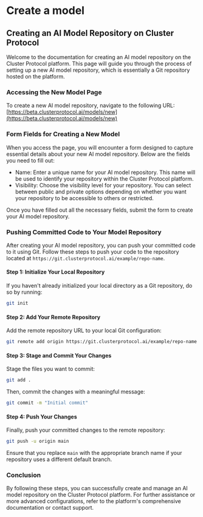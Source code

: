# Create a model

## Creating an AI Model Repository on Cluster Protocol

Welcome to the documentation for creating an AI model repository on the Cluster Protocol platform. This page will guide you through the process of setting up a new AI model repository, which is essentially a Git repository hosted on the platform.

### Accessing the New Model Page

To create a new AI model repository, navigate to the following URL: [https://beta.clusterprotocol.ai/models/new](https://beta.clusterprotocol.ai/models/new)

### Form Fields for Creating a New Model

When you access the page, you will encounter a form designed to capture essential details about your new AI model repository. Below are the fields you need to fill out:

* Name: Enter a unique name for your AI model repository. This name will be used to identify your repository within the Cluster Protocol platform.
* Visibility: Choose the visibility level for your repository. You can select between public and private options depending on whether you want your repository to be accessible to others or restricted.

Once you have filled out all the necessary fields, submit the form to create your AI model repository.

### Pushing Committed Code to Your Model Repository

After creating your AI model repository, you can push your committed code to it using Git. Follow these steps to push your code to the repository located at `https://git.clusterprotocol.ai/example/repo-name`.

#### Step 1: Initialize Your Local Repository

If you haven't already initialized your local directory as a Git repository, do so by running:

```bash
git init
```

#### Step 2: Add Your Remote Repository

Add the remote repository URL to your local Git configuration:

```bash
git remote add origin https://git.clusterprotocol.ai/example/repo-name
```

#### Step 3: Stage and Commit Your Changes

Stage the files you want to commit:

```bash
git add .
```

Then, commit the changes with a meaningful message:

```bash
git commit -m "Initial commit"
```

#### Step 4: Push Your Changes

Finally, push your committed changes to the remote repository:

```bash
git push -u origin main
```

Ensure that you replace `main` with the appropriate branch name if your repository uses a different default branch.

### Conclusion

By following these steps, you can successfully create and manage an AI model repository on the Cluster Protocol platform. For further assistance or more advanced configurations, refer to the platform's comprehensive documentation or contact support.
